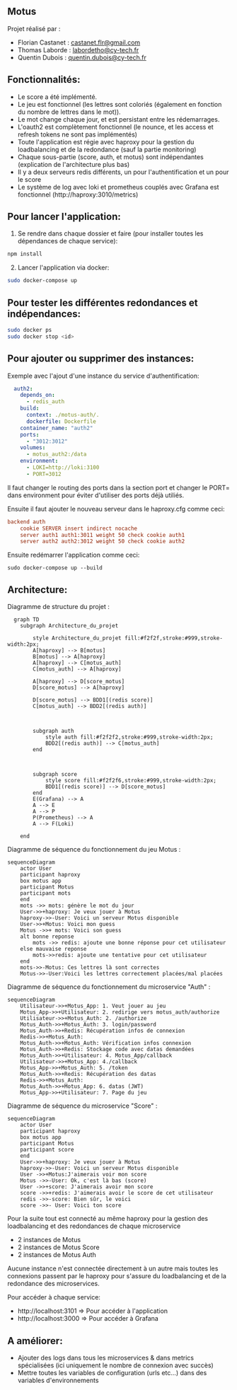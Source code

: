 ## Motus
Projet réalisé par :
- Florian Castanet : castanet.flr@gmail.com
- Thomas Laborde : labordetho@cy-tech.fr
- Quentin Dubois : quentin.dubois@cy-tech.fr

## Fonctionnalités:

- Le score a été implémenté.
- Le jeu est fonctionnel (les lettres sont coloriés (également en fonction du nombre de lettres dans le mot)).
- Le mot change chaque jour, et est persistant entre les rédemarrages.
- L'oauth2 est complètement fonctionnel (le nounce, et les access et refresh tokens ne sont pas implémentés)
- Toute l'application est régie avec haproxy pour la gestion du loadbalancing et de la redondance (sauf la partie monitoring)
- Chaque sous-partie (score, auth, et motus) sont indépendantes (explication de l'architecture plus bas)
- Il y a deux serveurs redis différents, un pour l'authentification et un pour le score
- Le système de log avec loki et prometheus couplés avec Grafana est fonctionnel (http://haproxy:3010/metrics)

## Pour lancer l'application:

1. Se rendre dans chaque dossier et faire (pour installer toutes les dépendances de chaque service):

````sh
npm install
````

2. Lancer l'application via docker:

```sh
sudo docker-compose up
```

## Pour tester les différentes redondances et indépendances:

```sh
sudo docker ps
sudo docker stop <id>
```

## Pour ajouter ou supprimer des instances:

Exemple avec l'ajout d'une instance du service d'authentification:

```yaml
  auth2:
    depends_on:
      - redis_auth
    build:
      context: ./motus-auth/.
      dockerfile: Dockerfile
    container_name: "auth2"
    ports:
      - "3012:3012"
    volumes:
      - motus_auth2:/data
    environment:
      - LOKI=http://loki:3100
      - PORT=3012
```

Il faut changer le routing des ports dans la section port et changer le PORT= dans environment pour éviter d'utiliser des ports déjà utiliés.

Ensuite il faut ajouter le nouveau serveur dans le haproxy.cfg comme ceci:

```cfg
backend auth
    cookie SERVER insert indirect nocache
    server auth1 auth1:3011 weight 50 check cookie auth1
    server auth2 auth2:3012 weight 50 check cookie auth2
```

Ensuite redémarrer l'application comme ceci:

```
sudo docker-compose up --build
```

## Architecture:




Diagramme de structure du projet :





```mermaid
  graph TD
    subgraph Architecture_du_projet
        
        style Architecture_du_projet fill:#f2f2f,stroke:#999,stroke-width:2px;
        A[haproxy] --> B[motus] 
        B[motus] --> A[haproxy]
        A[haproxy] --> C[motus_auth]
        C[motus_auth] --> A[haproxy]
        
        A[haproxy] --> D[score_motus]
        D[score_motus] --> A[haproxy]

        D[score_motus] --> BDD1[(redis score)] 
        C[motus_auth] --> BDD2[(redis auth)]


        
        subgraph auth
            style auth fill:#f2f2f2,stroke:#999,stroke-width:2px;
            BDD2[(redis auth)] --> C[motus_auth]
        end

        

        subgraph score
            style score fill:#f2f2f6,stroke:#999,stroke-width:2px;
            BDD1[(redis score)] --> D[score_motus]
        end
        E(Grafana) --> A
        A --> E
        A --> P
        P(Prometheus) --> A
        A --> F(Loki)
        
    end
```




Diagramme de séquence du fonctionnement du jeu Motus : 





```mermaid
sequenceDiagram
    actor User
    participant haproxy
    box motus app 
    participant Motus 
    participant mots
    end
    mots ->> mots: génère le mot du jour
    User->>+haproxy: Je veux jouer à Motus
    haproxy->>-User: Voici un serveur Motus disponible
    User->>+Motus: Voici mon guess
    Motus ->>+ mots: Voici son guess
    alt bonne reponse
        mots ->> redis: ajoute une bonne réponse pour cet utilisateur
    else mauvaise reponse
        mots->>redis: ajoute une tentative pour cet utilisateur
    end
    mots->>-Motus: Ces lettres là sont correctes
    Motus->>-User:Voici les lettres correctement placées/mal placées
```





Diagramme de séquence du fonctionnement du microservice "Auth" :






```mermaid
sequenceDiagram
    Utilisateur->>+Motus_App: 1. Veut jouer au jeu
    Motus_App->>+Utilisateur: 2. redirige vers motus_auth/authorize
    Utilisateur->>+Motus_Auth: 2. /authorize 
    Motus_Auth->>+Motus_Auth: 3. login/password
    Motus_Auth->>+Redis: Récupération infos de connexion
    Redis->>+Motus_Auth: 
    Motus_Auth->>+Motus_Auth: Vérification infos connexion
    Motus_Auth->>+Redis: Stockage code avec datas demandées 
    Motus_Auth->>+Utilisateur: 4. Motus_App/callback
    Utilisateur->>+Motus_App: 4./callback
    Motus_App->>+Motus_Auth: 5. /token
    Motus_Auth->>+Redis: Récupération des datas
    Redis->>+Motus_Auth: 
    Motus_Auth->>+Motus_App: 6. datas (JWT)
    Motus_App->>+Utilisateur: 7. Page du jeu
```




Diagramme de séquence du microservice "Score" :





```mermaid
sequenceDiagram
    actor User
    participant haproxy
    box motus app 
    participant Motus 
    participant score
    end
    User->>+haproxy: Je veux jouer à Motus
    haproxy->>-User: Voici un serveur Motus disponible
    User ->>+Motus:J'aimerais voir mon score
    Motus ->>-User: Ok, c'est là bas (score)
    User ->>+score: J'aimerais avoir mon score
    score ->>+redis: J'aimerais avoir le score de cet utilisateur
    redis ->>-score: Bien sûr, le voici
    score ->>- User: Voici ton score
```






Pour la suite tout est connecté au même haproxy pour la gestion des loadbalancing et des redondances de chaque microservice

- 2 instances de Motus
- 2 instances de Motus Score
- 2 instances de Motus Auth

Aucune instance n'est connectée directement à un autre mais toutes les connexions passent par le haproxy pour s'assure du loadbalancing et de la redondance des microservices.

Pour accéder à chaque service:

- http://localhost:3101 => Pour accéder à l'application
- http://localhost:3000 => Pour accéder à Grafana

## A améliorer:

- Ajouter des logs dans tous les microservices & dans metrics spécialisées (ici uniquement le nombre de connexion avec succès)
- Mettre toutes les variables de configuration (urls etc...) dans des variables d'environnements
